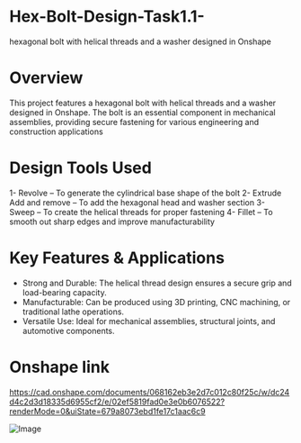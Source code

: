# Hex-Bolt-Design-Task1.1-
 hexagonal bolt with helical threads and a washer designed in Onshape




 # Overview
This project features a hexagonal bolt with helical threads and a washer designed in Onshape. 
The bolt is an essential component in mechanical assemblies, providing secure fastening for various engineering and construction applications




# Design Tools Used
1- Revolve – To generate the cylindrical base shape of the bolt
2- Extrude Add and remove – To add the hexagonal head and washer section
3- Sweep – To create the helical threads for proper fastening
4- Fillet – To smooth out sharp edges and improve manufacturability




# Key Features & Applications
-  Strong and Durable: The helical thread design ensures a secure grip and load-bearing capacity.
-  Manufacturable: Can be produced using 3D printing, CNC machining, or traditional lathe operations.
-  Versatile Use: Ideal for mechanical assemblies, structural joints, and automotive components.



# Onshape link 

https://cad.onshape.com/documents/068162eb3e2d7c012c80f25c/w/dc24d4c2d3d18335d6955cf2/e/02ef5819fad0e3e0b6076522?renderMode=0&uiState=679a8073ebd1fe17c1aac6c9


![Image](https://github.com/user-attachments/assets/aaf1f612-51c6-4d50-9678-2175b4e88431)
